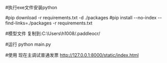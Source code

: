 #执行exe文件安装python

#pip download -r requirements.txt -d ./packages
#pip install --no-index --find-links=./packages -r requirements.txt

#模型文件 复制到:C:\Users\h1008/.paddleocr/

#运行
python main.py


#使用  现在主调试普通发票
http://127.0.0.1:8000/static/index.html